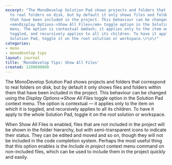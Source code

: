 ```yaml
---
excerpt: "The MonoDevelop Solution Pad shows projects and folders that correspond
  to real folders on disk, but by default it only shows files and folders within them
  that have been included in the project. This behaviour can be changed using the
  <em>Display Options->Show All Files</em> toggle option in the Solution Pad context
  menu. The option is contextual &mdash; it applies only to the item on which it is
  toggled, and recursively applies to all its children. To have it apply to the whole
  Solution Pad, toggle it on the root solution or workspace.\r\n\r"
categories:
- mono
- monodevelop tips
layout: journal
title: 'MonoDevelop Tips: Show All Files'
created: 1299690000
---
```

The MonoDevelop Solution Pad shows projects and folders that correspond to real folders on disk, but by default it only shows files and folders within them that have been included in the project. This behaviour can be changed using the <em>Display Options->Show All Files</em> toggle option in the Solution Pad context menu. The option is contextual &mdash; it applies only to the item on which it is toggled, and recursively applies to all its children. To have it apply to the whole Solution Pad, toggle it on the root solution or workspace.

When Show All Files is enabled, files that are not included in the project will be shown in the folder hierarchy, but with semi-transparent icons to indicate their status. They can be edited and moved and so on, though they will not be included in the code completion system. Perhaps the most useful thing that this option enables is the <em>Include in project</em> context menu command on non-included files, which can be used to include them in the project quickly and easily. 
